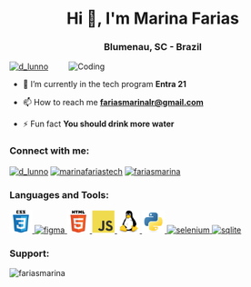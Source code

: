 
<h1 align="center">Hi 👋, I'm Marina Farias</h1>
<h3 align="center">Blumenau, SC - Brazil</h3>
<img align="right" alt="Coding" width="400" src="https://c.tenor.com/ZwiXDI5sKe0AAAAC/lain-serial-experiments-lain.gif">



<p align="left"> <a href="https://twitter.com/d_lunno" target="blank"><img src="https://img.shields.io/twitter/follow/d_lunno?logo=twitter&style=for-the-badge" alt="d_lunno" /></a> </p>

- 🔭 I’m currently in the tech program **Entra 21**

- 📫 How to reach me **fariasmarinalr@gmail.com**

- ⚡ Fun fact **You should drink more water**

<h3 align="left">Connect with me:</h3>
<p align="left">
<a href="https://twitter.com/d_lunno" target="blank"><img align="center" src="https://raw.githubusercontent.com/rahuldkjain/github-profile-readme-generator/master/src/images/icons/Social/twitter.svg" alt="d_lunno" height="30" width="40" /></a>
<a href="https://linkedin.com/in/marinafariastech" target="blank"><img align="center" src="https://raw.githubusercontent.com/rahuldkjain/github-profile-readme-generator/master/src/images/icons/Social/linked-in-alt.svg" alt="marinafariastech" height="30" width="40" /></a>
<a href="https://www.leetcode.com/fariasmarina" target="blank"><img align="center" src="https://raw.githubusercontent.com/rahuldkjain/github-profile-readme-generator/master/src/images/icons/Social/leet-code.svg" alt="fariasmarina" height="30" width="40" /></a>
</p>

<h3 align="left">Languages and Tools:</h3>
<p align="left"> <a href="https://www.w3schools.com/css/" target="_blank" rel="noreferrer"> <img src="https://raw.githubusercontent.com/devicons/devicon/master/icons/css3/css3-original-wordmark.svg" alt="css3" width="40" height="40"/> </a> <a href="https://www.figma.com/" target="_blank" rel="noreferrer"> <img src="https://www.vectorlogo.zone/logos/figma/figma-icon.svg" alt="figma" width="40" height="40"/> </a> <a href="https://www.w3.org/html/" target="_blank" rel="noreferrer"> <img src="https://raw.githubusercontent.com/devicons/devicon/master/icons/html5/html5-original-wordmark.svg" alt="html5" width="40" height="40"/> </a> <a href="https://developer.mozilla.org/en-US/docs/Web/JavaScript" target="_blank" rel="noreferrer"> <img src="https://raw.githubusercontent.com/devicons/devicon/master/icons/javascript/javascript-original.svg" alt="javascript" width="40" height="40"/> </a> <a href="https://www.linux.org/" target="_blank" rel="noreferrer"> <img src="https://raw.githubusercontent.com/devicons/devicon/master/icons/linux/linux-original.svg" alt="linux" width="40" height="40"/> </a> <a href="https://www.python.org" target="_blank" rel="noreferrer"> <img src="https://raw.githubusercontent.com/devicons/devicon/master/icons/python/python-original.svg" alt="python" width="40" height="40"/> </a> <a href="https://www.selenium.dev" target="_blank" rel="noreferrer"> <img src="https://raw.githubusercontent.com/detain/svg-logos/780f25886640cef088af994181646db2f6b1a3f8/svg/selenium-logo.svg" alt="selenium" width="40" height="40"/> </a> <a href="https://www.sqlite.org/" target="_blank" rel="noreferrer"> <img src="https://www.vectorlogo.zone/logos/sqlite/sqlite-icon.svg" alt="sqlite" width="40" height="40"/> </a> </p>

<h3 align="left">Support:</h3>
<p><a href="https://www.buymeacoffee.com/fariasmarina"> <img align="left" src="https://cdn.buymeacoffee.com/buttons/v2/default-yellow.png" height="50" width="210" alt="fariasmarina" /></a></p><br><br>


